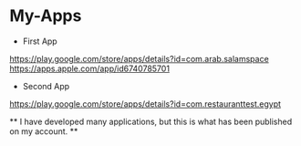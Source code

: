 # My-Apps

- First App

https://play.google.com/store/apps/details?id=com.arab.salamspace
https://apps.apple.com/app/id6740785701

- Second App
  
https://play.google.com/store/apps/details?id=com.restauranttest.egypt

**
I have developed many applications, but this is what has been published on my account.
**
